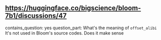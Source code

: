 ## https://huggingface.co/bigscience/bloom-7b1/discussions/47

contains_question: yes
question_part: What's the meaning of `offset_alibi` It's not used in Bloom's source codes. Does it make sense